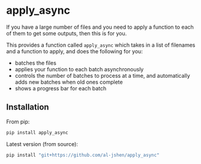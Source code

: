 # apply_async

If you have a large number of files and you need to apply a function to each of them to get some outputs, then this is for you.

This provides a function called `apply_async` which takes in a list of filenames and a function to apply, and does the following for you:

- batches the files
- applies your function to each batch asynchronously
- controls the number of batches to process at a time, and automatically adds new batches when old ones complete
- shows a progress bar for each batch

## Installation

From pip:

```bash
pip install apply_async
```

Latest version (from source):

```bash
pip install "git+https://github.com/al-jshen/apply_async"
```
